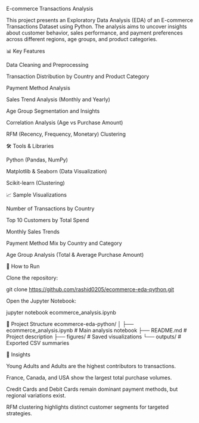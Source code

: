 E-commerce Transactions Analysis

This project presents an Exploratory Data Analysis (EDA) of an E-commerce Transactions Dataset using Python.
The analysis aims to uncover insights about customer behavior, sales performance, and payment preferences across different regions, age groups, and product categories.

📊 Key Features

Data Cleaning and Preprocessing

Transaction Distribution by Country and Product Category

Payment Method Analysis

Sales Trend Analysis (Monthly and Yearly)

Age Group Segmentation and Insights

Correlation Analysis (Age vs Purchase Amount)

RFM (Recency, Frequency, Monetary) Clustering

🛠️ Tools & Libraries

Python (Pandas, NumPy)

Matplotlib & Seaborn (Data Visualization)

Scikit-learn (Clustering)

📈 Sample Visualizations

Number of Transactions by Country

Top 10 Customers by Total Spend

Monthly Sales Trends

Payment Method Mix by Country and Category

Age Group Analysis (Total & Average Purchase Amount)

🚀 How to Run

Clone the repository:

git clone https://github.com/rashid0205/ecommerce-eda-python.git


Open the Jupyter Notebook:

jupyter notebook ecommerce_analysis.ipynb

📂 Project Structure
ecommerce-eda-python/
│
├── ecommerce_analysis.ipynb   # Main analysis notebook
├── README.md                  # Project description
├── figures/                   # Saved visualizations
└── outputs/                   # Exported CSV summaries

📌 Insights

Young Adults and Adults are the highest contributors to transactions.

France, Canada, and USA show the largest total purchase volumes.

Credit Cards and Debit Cards remain dominant payment methods, but regional variations exist.

RFM clustering highlights distinct customer segments for targeted strategies.
